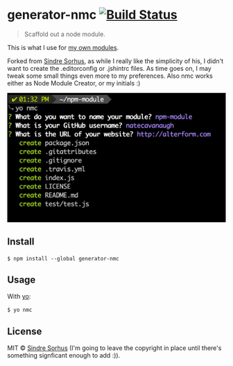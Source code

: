 # generator-nmc [![Build Status](https://travis-ci.org/natecavanaugh/generator-nmc.svg?branch=master)](https://travis-ci.org/natecavanaugh/generator-nmc)

> Scaffold out a node module.

This is what I use for [my own modules](https://www.npmjs.com/~natecavanaugh).

Forked from [Sindre Sorhus](http://github.com/sindresorhus/generator-nm), as while I really like the simplicity of his, I didn't want to create the .editorconfig or .jshintrc files. As time goes on, I may tweak some small things even more to my preferences.
Also nmc works either as Node Module Creator, or my initials :)

![](screenshot.png)


## Install

```
$ npm install --global generator-nmc
```


## Usage

With [yo](https://github.com/yeoman/yo):

```
$ yo nmc
```


## License

MIT © [Sindre Sorhus](http://sindresorhus.com) (I'm going to leave the copyright in place until there's something signficant enough to add :)).